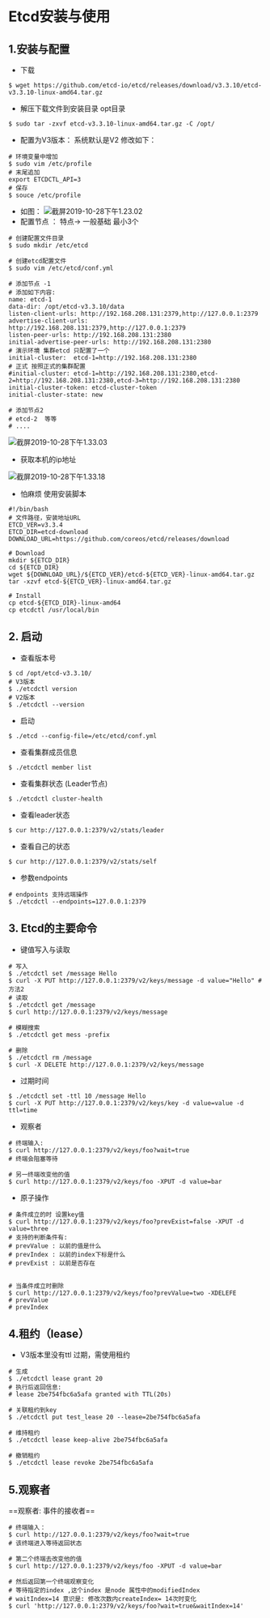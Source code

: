 # Etcd安装与使用

## 1.安装与配置

- 下载

```shell
$ wget https://github.com/etcd-io/etcd/releases/download/v3.3.10/etcd-v3.3.10-linux-amd64.tar.gz
```

- 解压下载文件到安装目录 opt目录

```shell
$ sudo tar -zxvf etcd-v3.3.10-linux-amd64.tar.gz -C /opt/
```

- 配置为V3版本： 系统默认是V2  修改如下：

```shell
# 环境变量中增加
$ sudo vim /etc/profile
# 末尾追加
export ETCDCTL_API=3
# 保存
$ souce /etc/profile
```
- 如图：
  ![截屏2019-10-28下午1.23.02](截屏2019-10-28下午1.23.02.png)
- 配置节点 ： 特点-> 一般基础 最小3个

```shell
# 创建配置文件目录
$ sudo mkdir /etc/etcd

# 创建etcd配置文件
$ sudo vim /etc/etcd/conf.yml

# 添加节点 -1 
# 添加如下内容:  
name: etcd-1
data-dir: /opt/etcd-v3.3.10/data
listen-client-urls: http://192.168.208.131:2379,http://127.0.0.1:2379
advertise-client-urls: http://192.168.208.131:2379,http://127.0.0.1:2379
listen-peer-urls: http://192.168.208.131:2380
initial-advertise-peer-urls: http://192.168.208.131:2380
# 演示环境 集群etcd 只配置了一个
initial-cluster:  etcd-1=http://192.168.208.131:2380
# 正式 按照正式的集群配置
#initial-cluster: etcd-1=http://192.168.208.131:2380,etcd-2=http://192.168.208.131:2380,etcd-3=http://192.168.208.131:2380
initial-cluster-token: etcd-cluster-token
initial-cluster-state: new

# 添加节点2  
# etcd-2  等等
# ....
```

![截屏2019-10-28下午1.33.03](截屏2019-10-28下午1.33.03-2240922.png)

- 获取本机的ip地址

![截屏2019-10-28下午1.33.18](截屏2019-10-28下午1.33.18-2240954.png)



- 怕麻烦 使用安装脚本

```shell
#!/bin/bash
# 文件路径，安装地址URL
ETCD_VER=v3.3.4
ETCD_DIR=etcd-download
DOWNLOAD_URL=https://github.com/coreos/etcd/releases/download

# Download
mkdir ${ETCD_DIR}
cd ${ETCD_DIR}
wget ${DOWNLOAD_URL}/${ETCD_VER}/etcd-${ETCD_VER}-linux-amd64.tar.gz
tar -xzvf etcd-${ETCD_VER}-linux-amd64.tar.gz

# Install
cp etcd-${ETCD_DIR}-linux-amd64
cp etcdctl /usr/local/bin
```



## 2. 启动

- 查看版本号

```shell
$ cd /opt/etcd-v3.3.10/
# V3版本 
$ ./etcdctl version
# V2版本
$ ./etcdctl --version
```

- 启动

```shell
$ ./etcd --config-file=/etc/etcd/conf.yml
```

- 查看集群成员信息

```shell
$ ./etcdctl member list
```

- 查看集群状态 (Leader节点)

```shell
$ ./etcdctl cluster-health
```

- 查看leader状态

```shell
$ cur http://127.0.0.1:2379/v2/stats/leader
```

- 查看自己的状态

```shell
$ cur http://127.0.0.1:2379/v2/stats/self
```

- 参数endpoints

```shell
# endpoints 支持远端操作
$ ./etcdctl --endpoints=127.0.0.1:2379
```



## 3. Etcd的主要命令

- 键值写入与读取

```shell
# 写入
$ ./etcdctl set /message Hello
$ curl -X PUT http://127.0.0.1:2379/v2/keys/message -d value="Hello" # 方法2
# 读取
$ ./etcdctl get /message 
$ curl http://127.0.0.1:2379/v2/keys/message

# 模糊搜索 
$ ./etcdctl get mess -prefix

# 删除
$ ./etcdctl rm /message
$ curl -X DELETE http://127.0.0.1:2379/v2/keys/message
```

- 过期时间

```shell
$ ./etcdctl set -ttl 10 /message Hello
$ curl -X PUT http://127.0.0.1:2379/v2/keys/key -d value=value -d ttl=time
```

-  观察者

```shell
# 终端输入:
$ curl http://127.0.0.1:2379/v2/keys/foo?wait=true
# 终端会阻塞等待

# 另一终端改变他的值
$ curl http://127.0.0.1:2379/v2/keys/foo -XPUT -d value=bar
```

- 原子操作

```shell
# 条件成立的时 设置key值
$ curl http://127.0.0.1:2379/v2/keys/foo?prevExist=false -XPUT -d value=three
# 支持的判断条件有:
# prevValue : 以前的值是什么
# prevIndex : 以前的index下标是什么
# prevExist : 以前是否存在


# 当条件成立时删除
$ curl http://127.0.0.1:2379/v2/keys/foo?prevValue=two -XDELEFE
# prevValue
# prevIndex
```



## 4.租约（lease）

- V3版本里没有ttl 过期，需使用租约

```shell
# 生成
$ ./etcdctl lease grant 20
# 执行后返回信息:
# lease 2be754fbc6a5afa granted with TTL(20s)

# 关联租约到key 
$ ./etcdctl put test_lease 20 --lease=2be754fbc6a5afa

# 维持租约
$ ./etcdctl lease keep-alive 2be754fbc6a5afa

# 撤销租约
$ ./etcdctl lease revoke 2be754fbc6a5afa
```



## 5.观察者

==观察者: 事件的接收者==

```shell
# 终端输入：
$ curl http://127.0.0.1:2379/v2/keys/foo?wait=true
# 该终端进入等待返回状态

# 第二个终端去改变他的值
$ curl http://127.0.0.1:2379/v2/keys/foo -XPUT -d value=bar

# 然后返回第一个终端观察变化
# 等待指定的index ,这个index 是node 属性中的modifiedIndex
# waitIndex=14 意识是: 修改次数内createIndex= 14次时变化
$ curl 'http://127.0.0.1:2379/v2/keys/foo?wait=true&waitIndex=14'
```

